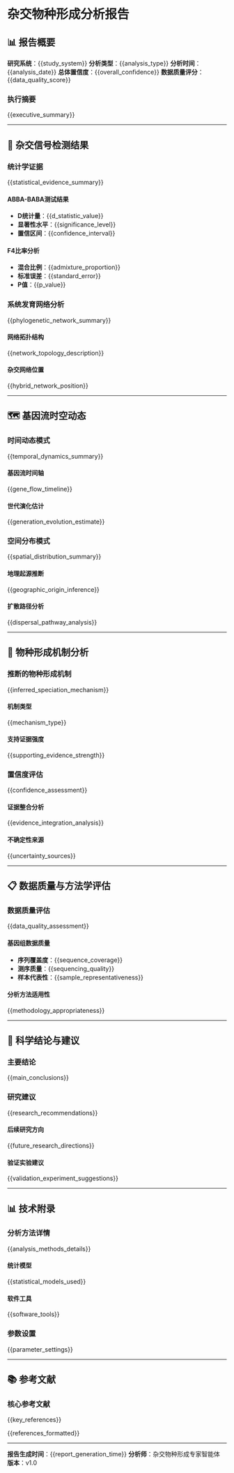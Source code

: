 # 杂交物种形成分析报告

## 📊 报告概要

**研究系统**：{{study_system}}
**分析类型**：{{analysis_type}}
**分析时间**：{{analysis_date}}
**总体置信度**：{{overall_confidence}}
**数据质量评分**：{{data_quality_score}}

### 执行摘要
{{executive_summary}}

---

## 🧬 杂交信号检测结果

### 统计学证据
{{statistical_evidence_summary}}

#### ABBA-BABA测试结果
- **D统计量**：{{d_statistic_value}}
- **显著性水平**：{{significance_level}}
- **置信区间**：{{confidence_interval}}

#### F4比率分析
- **混合比例**：{{admixture_proportion}}
- **标准误差**：{{standard_error}}
- **P值**：{{p_value}}

### 系统发育网络分析
{{phylogenetic_network_summary}}

#### 网络拓扑结构
{{network_topology_description}}

#### 杂交网络位置
{{hybrid_network_position}}

---

## 🗺️ 基因流时空动态

### 时间动态模式
{{temporal_dynamics_summary}}

#### 基因流时间轴
{{gene_flow_timeline}}

#### 世代演化估计
{{generation_evolution_estimate}}

### 空间分布模式
{{spatial_distribution_summary}}

#### 地理起源推断
{{geographic_origin_inference}}

#### 扩散路径分析
{{dispersal_pathway_analysis}}

---

## 🔬 物种形成机制分析

### 推断的物种形成机制
{{inferred_speciation_mechanism}}

#### 机制类型
{{mechanism_type}}

#### 支持证据强度
{{supporting_evidence_strength}}

### 置信度评估
{{confidence_assessment}}

#### 证据整合分析
{{evidence_integration_analysis}}

#### 不确定性来源
{{uncertainty_sources}}

---

## 📋 数据质量与方法学评估

### 数据质量评估
{{data_quality_assessment}}

#### 基因组数据质量
- **序列覆盖度**：{{sequence_coverage}}
- **测序质量**：{{sequencing_quality}}
- **样本代表性**：{{sample_representativeness}}

#### 分析方法适用性
{{methodology_appropriateness}}

---

## 🎯 科学结论与建议

### 主要结论
{{main_conclusions}}

### 研究建议
{{research_recommendations}}

#### 后续研究方向
{{future_research_directions}}

#### 验证实验建议
{{validation_experiment_suggestions}}

---

## 📊 技术附录

### 分析方法详情
{{analysis_methods_details}}

#### 统计模型
{{statistical_models_used}}

#### 软件工具
{{software_tools}}

### 参数设置
{{parameter_settings}}

---

## 📚 参考文献

### 核心参考文献
{{key_references}}

{{references_formatted}}

---

**报告生成时间**：{{report_generation_time}}
**分析师**：杂交物种形成专家智能体
**版本**：v1.0